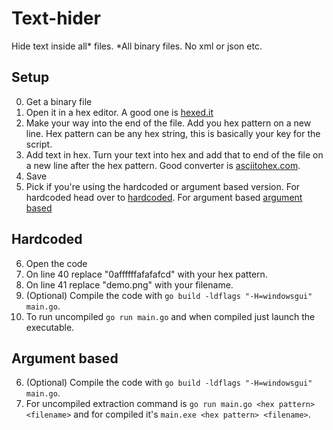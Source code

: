 # Text-hider
Hide text inside all* files.
*All binary files. No xml or json etc.
## Setup
0. Get a binary file
1. Open it in a hex editor. A good one is [hexed.it](https://hexed.it/)
2. Make your way into the end of the file. Add you hex pattern on a new line. Hex pattern can be any hex string, this is basically your key for the script.
3. Add text in hex. Turn your text into hex and add that to end of the file on a new line after the hex pattern. Good converter is [asciitohex.com](https://www.asciitohex.com/).
4. Save
5. Pick if you're using the hardcoded or argument based version. For hardcoded head over to [hardcoded](https://github.com/Juliasmatius/Text-hider#hardcoded). For argument based [argument based](https://github.com/Juliasmatius/Text-hider#argument-based)

## Hardcoded
6. Open the code
7. On line 40 replace "0affffffafafafcd" with your hex pattern.
8. On line 41 replace "demo.png" with your filename.
9. (Optional) Compile the code with ```go build -ldflags "-H=windowsgui" main.go```.
10. To run uncompiled ```go run main.go``` and when compiled just launch the executable.

## Argument based
6. (Optional) Compile the code with ```go build -ldflags "-H=windowsgui" main.go```.
7. For uncompiled extraction command is ```go run main.go <hex pattern> <filename>``` and for compiled it's ```main.exe <hex pattern> <filename>```.
